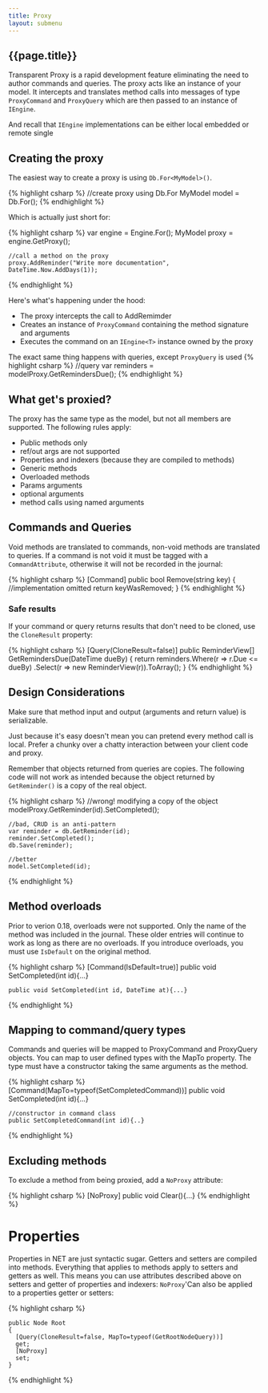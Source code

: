 ```yaml
---
title: Proxy
layout: submenu
---
```


## {{page.title}}
Transparent Proxy is a rapid development feature eliminating the need to author commands and queries.
The proxy acts like an instance of your model. It intercepts and translates method calls into messages of type `ProxyCommand` and `ProxyQuery` which are then passed to an instance of `IEngine`.

And recall that `IEngine` implementations can be either local embedded or remote single

## Creating the proxy

The easiest way to create a proxy is using `Db.For<MyModel>()`.

{% highlight csharp %}
//create proxy using Db.For
MyModel model = Db.For<MyModel>();
{% endhighlight %}

Which is actually just short for:

{% highlight csharp %}
    var engine = Engine.For<MyModel>();
    MyModel proxy = engine.GetProxy();

    //call a method on the proxy
    proxy.AddReminder("Write more documentation", DateTime.Now.AddDays(1));
{% endhighlight %}

Here's what's happening under the hood:

* The proxy intercepts the call to AddRemimder
* Creates an instance of `ProxyCommand` containing the method signature and arguments
* Executes the command on an `IEngine<T>` instance owned by the proxy

The exact same thing happens with queries, except `ProxyQuery` is used
{% highlight csharp %}
    //query
    var reminders = modelProxy.GetRemindersDue();
{% endhighlight %}

## What get's proxied?
The proxy has the same type as the model, but not all members are supported. The following rules apply:

* Public methods only
* ref/out args are not supported
* Properties and indexers (because they are compiled to methods)
* Generic methods
* Overloaded methods
* Params arguments
* optional arguments
* method calls using named arguments

## Commands and Queries
Void methods are translated to commands, non-void methods are translated to queries. If a command is not void it must be tagged with a `CommandAttribute`, otherwise it will not be recorded in the journal:

{% highlight csharp %}
    [Command]
    public bool Remove(string key)
    {
       //implementation omitted
       return keyWasRemoved;
    }
{% endhighlight %}

### Safe results
If your command or query returns results that don't need to be cloned, use the `CloneResult` property:

{% highlight csharp %}
    [Query(CloneResult=false)]
    public ReminderView[] GetRemindersDue(DateTime dueBy)
    {
       return reminders.Where(r => r.Due <= dueBy)
          .Select(r => new ReminderView(r)).ToArray();
    }
{% endhighlight %}

##  Design Considerations
Make sure that method input and output (arguments and return value) is serializable.

Just because it's easy doesn't mean you can pretend every method call is local. Prefer a chunky over a chatty interaction between your client code and proxy.

Remember that objects returned from queries are copies. The following code will not work as intended because the object returned by `GetReminder()` is a copy of the real object.

{% highlight csharp %}
    //wrong! modifying a copy of the object
    modelProxy.GetReminder(id).SetCompleted();

    //bad, CRUD is an anti-pattern
    var reminder = db.GetReminder(id);
    reminder.SetCompleted();
    db.Save(reminder);

    //better
    model.SetCompleted(id);
{% endhighlight %}

## Method overloads
Prior to verion 0.18, overloads were not supported. Only the name of the method was included in the journal.
These older entries will continue to work as long as there are no overloads. If you introduce overloads, you must use `IsDefault` on the original method.

{% highlight csharp %}
    [Command(IsDefault=true)]
    public void SetCompleted(int id){...}

    public void SetCompleted(int id, DateTime at){...}
{% endhighlight %}

## Mapping to command/query types
Commands and queries will be mapped to ProxyCommand and ProxyQuery objects. You can map to user defined types with the MapTo property. The type must have a constructor taking the same arguments as the method.

{% highlight csharp %}
    [Command(MapTo=typeof(SetCompletedCommand))]
    public void SetCompleted(int id){...}

    //constructor in command class
    public SetCompletedCommand(int id){..}
{% endhighlight %}

## Excluding methods
To exclude a method from being proxied, add a `NoProxy` attribute:

{% highlight csharp %}
    [NoProxy]
    public void Clear(){...}
{% endhighlight %}

# Properties
Properties in NET are just syntactic sugar. Getters and setters are compiled into methods. Everything that applies to methods apply to setters and getters as well. This means you can use attributes described above on setters and getter of properties and indexers:
`NoProxy`'Can also be applied to a properties getter or setters:

{% highlight csharp %}

    public Node Root
    {
      [Query(CloneResult=false, MapTo=typeof(GetRootNodeQuery))]
      get;
      [NoProxy]
      set;
    }
{% endhighlight %}
